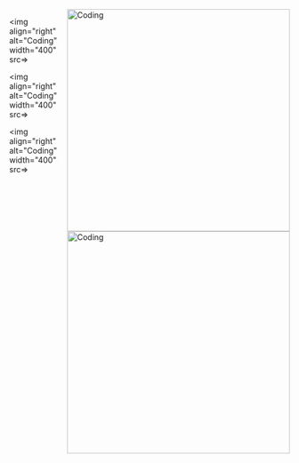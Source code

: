 <img align="right" alt="Coding" width="400" src=https://media2.giphy.com/media/ubOj4M2JN6k1c3hkc6/giphy.webp>

<img align="right" alt="Coding" width="400" src=https://media3.giphy.com/media/v1.Y2lkPTc5MGI3NjExZXd6NTU3am40cW0yanVocHd3N2QzeTI1Y2s3M2R1dzVxdDNvdWp1dSZlcD12MV9pbnRlcm5hbF9naWZfYnlfaWQmY3Q9Zw/wUT19Zbh3lpa7eFYbB/giphy.webp>


<img align="right" alt="Coding" width="400" src=>


<img align="right" alt="Coding" width="400" src=>


<img align="right" alt="Coding" width="400" src=>
